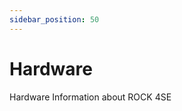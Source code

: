 ```yaml
---
sidebar_position: 50
---
```


# Hardware

Hardware Information about ROCK 4SE

<!-- <DocCardList /> -->
